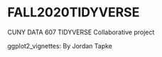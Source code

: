 # FALL2020TIDYVERSE
CUNY DATA 607 TIDYVERSE Collaborative project

ggplot2_vignettes: By Jordan Tapke 
